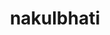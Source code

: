 ---
title: nakulbhati
github: https://github.com/nakulbhati
mode: dark
transition: 1s
score: 74.6
archetype:
- Descriptive
---